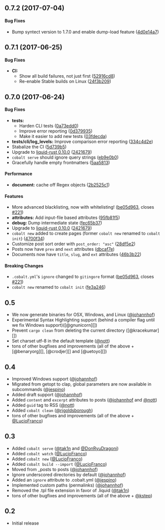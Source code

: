 ## 0.7.2 (2017-07-04)


#### Bug Fixes

*   Bump syntect version to 1.7.0 and enable dump-load feature ([4d0e14a7](https://github.com/cobalt-org/cobalt.rs/commit/4d0e14a788f02de98b63ae94ad976e02c6e8334c))



## 0.7.1 (2017-06-25)

#### Bug Fixes

* **CI:**
  *  Show all build failures, not just first ([52916cd8](https://github.com/cobalt-org/cobalt.rs/commit/52916cd8b448e84c691e4d0517b53b287ff56efb))
  *  Re-enable Stable builds on Linux ([24f3b209](https://github.com/cobalt-org/cobalt.rs/commit/24f3b2093580b26a0aef5c9ed81fb53f6fc614d7))

## 0.7.0 (2017-06-24)

#### Bug Fixes

* **tests:**
  *  Harden CLI tests ([0a73edd0](https://github.com/cobalt-org/cobalt.rs/commit/0a73edd0af1f147db8de410ce3f530902af92897))
  *  Improve error reporting ([0d379935](https://github.com/cobalt-org/cobalt.rs/commit/0d37993546f1f00733996fbb02719559a201bc5f))
  *  Make it easier to add new tests ([03fdecda](https://github.com/cobalt-org/cobalt.rs/commit/03fdecda29d0659b06eeb24e2817b1376dbe6581))
* **tests/cli/log_levels:**  Improve comparison error reporting ([334c4d2e](https://github.com/cobalt-org/cobalt.rs/commit/334c4d2e3a2153a2b93bd4a8453c49513283e69a))
* Stabalize the CI ([5d739b5](https://github.com/cobalt-org/cobalt.rs/commit/5d739b50ddfdf90fb848921681d46d4a4b7e20f6))
* Upgrade to [liquid-rust 0.10.0](https://github.com/cobalt-org/liquid-rust/releases/tag/v0.10.0) ([2421679](https://github.com/cobalt-org/cobalt.rs/commit/24216795b6c83acff98de1a1fad22f54a00150bb))
* `cobalt serve` should ignore query strings ([eb9e0b0](https://github.com/cobalt-org/cobalt.rs/commit/eb9e0b05596313ee1213b20ed642777ee0a34139))
* Gracefully handle empty frontmatters ([5aa5813](https://github.com/cobalt-org/cobalt.rs/commit/5aa5813479c00683e321def73a8b2e6cbc14fa9e))

#### Performance

* **document:**  cache off Regex objects ([2b2525c1](https://github.com/cobalt-org/cobalt.rs/commit/2b2525c17808a0e4c4bd4627018d06599018c5fd))

#### Features

* More advanced blacklisting, now with whitelisting! ([be05d963](https://github.com/cobalt-org/cobalt.rs/commit/be05d963c7541357a01c9e437122d2b59dea27d8), closes [#221](https://github.com/cobalt-org/cobalt.rs/issues/221))
* **attributes:**  Add input-file based attributes ([95fb81f5](https://github.com/cobalt-org/cobalt.rs/commit/95fb81f52b7bfbace6d806cf526629b854e2db4e))
* **debug:**  Dump intermediate state ([fec65b37](https://github.com/cobalt-org/cobalt.rs/commit/fec65b373ab11189b6091fea52adbffeebdfdc4b))
* Upgrade to [liquid-rust 0.10.0](https://github.com/cobalt-org/liquid-rust/releases/tag/v0.10.0) ([2421679](https://github.com/cobalt-org/cobalt.rs/commit/24216795b6c83acff98de1a1fad22f54a00150bb))
* `cobalt new` added to create pages (former `cobalt new` renamed to `cobalt init`) ([4700f34](https://github.com/cobalt-org/cobalt.rs/commit/4700f3411d711548a85338598f507af80f65dabe))
* Customize post sort order with `post_order: "asc"` ([28df5e2](https://github.com/cobalt-org/cobalt.rs/commit/28df5e2903b335cb75a17982decf640a1843e43f))
* Posts now have `prev` and `next` attributes ([dbcaf7e](https://github.com/cobalt-org/cobalt.rs/commit/dbcaf7e864e8b95001b105862289cac137c80877))
* Documents now have `title`, `slug`, and `ext` attributes ([46b3b22](https://github.com/cobalt-org/cobalt.rs/commit/46b3b22f9e6877fc058fdfa2154f3a7c49bd0305))

#### Breaking Changes

* `.cobalt.yml`'s `ignore` changed to `gitingore` format ([be05d963](https://github.com/cobalt-org/cobalt.rs/commit/be05d963c7541357a01c9e437122d2b59dea27d8), closes [#221](https://github.com/cobalt-org/cobalt.rs/issues/221))
* `cobalt new` renamed to `cobalt init` ([fe3a246](https://github.com/cobalt-org/cobalt.rs/commit/fe3a246d74b3e01e40e2873b97e9398d3264e8e7))

## 0.5

- We now generate binaries for OSX, Windows, and Linux ([@johannhof][])
- Experimental Syntax Highlighting support (behind a compiler flag until we fix Windows support)([@gnunicorn][])
- Prevent `cargo clean` from deleting the current directory ([@kracekumar][])
- Set charset utf-8 in the default template ([@nott][])
- tons of other bugfixes and improvements (all of the above + [@benaryorg][], [@crodjer][] and [@uetoyo][])

## 0.4

- Improved Windows support ([@johannhof][])
- Migrated from getopt to clap, global parameters are now available in subcommands ([@jespino][])
- Added draft support ([@johannhof][])
- Added `content` and `excerpt` attributes to posts ([@johannhof][] and [@nott][])
- Added `guid` tag to RSS ([@nott][])
- Added `cobalt clean` ([@rjgoldsborough][])
- tons of other bugfixes and improvements (all of the above + [@LucioFranco][])

## 0.3

- Added `cobalt serve` ([@tak1n][] and [@DonRyuDragoni][])
- Added `cobalt watch` ([@LucioFranco][])
- Added `cobalt new` ([@LucioFranco][])
- Added `cobalt build --import` ([@LucioFranco][])
- Moved from _posts to posts ([@johannhof][])
- Ignore underscored directories by default ([@johannhof][])
- Added an `ignore` attribute to .cobalt.yml ([@jespino][])
- Implemented custom paths (permalinks) ([@johannhof][])
- Removed the .tpl file extension in favor of .liquid ([@tak1n][])
- tons of other bugfixes and improvements (all of the above + [@kstep][])

## 0.2

- Initial release

[@DonRyuDragoni]: https://github.com/DonRyuDragoni
[@LucioFranco]: https://github.com/LucioFranco
[@jespino]: https://github.com/jespino
[@johannhof]: https://github.com/johannhof
[@kstep]: https://github.com/kstep
[@nott]: https://github.com/nott
[@rjgoldsborough]: http://github.com/rjgoldsborough
[@tak1n]: https://github.com/tak1n
